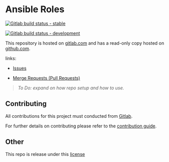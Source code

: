 # Ansible Roles

[![Gitlab build status - stable](https://img.shields.io/badge/dynamic/json?color=ff782e&label=Build%20%5B%20Stable%20%5D&query=0.status&url=https%3A%2F%2Fgitlab.com%2Fapi%2Fv4%2Fprojects%2F28204898%2Fpipelines%3Fref%3Dmaster&logo=gitlab&style=plastic)](https://gitlab.com/nofusscomputing/infrastructure/ansible-roles)


[![Gitlab build status - development](https://img.shields.io/badge/dynamic/json?color=ff782e&label=Build%20[%20Development%20]&query=0.status&url=https%3A%2F%2Fgitlab.com%2Fapi%2Fv4%2Fprojects%2F28204898%2Fpipelines%3Fref%3Ddevelopment&logo=gitlab&style=plastic)](https://gitlab.com/nofusscomputing/infrastructure/ansible-roles)


This repository is hosted on [gitlab.com](https://gitlab.com/nofusscomputing/infrastructure/ansible-roles) and has a read-only copy hosted on [github.com](https://github.com/NoFussComputing/ansible-roles).

links:
- [Issues](https://gitlab.com/nofusscomputing/infrastructure/ansible-roles/-/issues)

- [Merge Requests (Pull Requests)](https://gitlab.com/nofusscomputing/infrastructure/ansible-roles/-/merge_requests)


> *To Do: expand on how repo setup and how to use.*


## Contributing
All contributions for this project must conducted from [Gitlab](https://gitlab.com/nofusscomputing/infrastructure/ansible-roles).

For further details on contributing please refer to the [contribution guide](CONTRIBUTING.md).


## Other

This repo is release under this [license](LICENSE)

